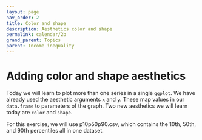 ```yaml
---
layout: page
nav_order: 2
title: Color and shape
description: Aesthetics color and shape
permalink: calendar/2b
grand_parent: Topics
parent: Income inequality
---
```


# Adding color and shape aesthetics

Today we will learn to plot more than one series in a single `ggplot`. We have already used the aesthetic arguments `x` and `y`. These map values in our `data.frame` to parameters of the graph. Two new aesthetics we will learn today are `color` and `shape`.

For this exercise, we will use p10p50p90.csv, which contains the 10th, 50th, and 90th percentiles all in one dataset.